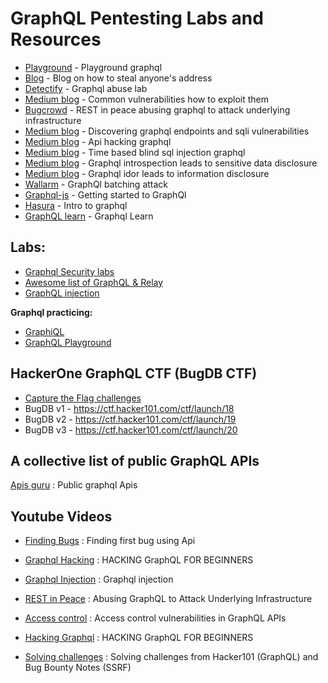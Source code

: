 # GraphQL Pentesting Labs and Resources

- [Playground](https://api.graphql.jobs) - Playground graphql
- [Blog](https://blog.usejournal.com/graphql-bug-to-steal-anyones-address-fc34f0374417) - Blog on how to steal anyone's address
- [Detectify](https://labs.detectify.com/2018/03/14/graphql-abuse/) - Graphql abuse lab
- [Medium blog](https://medium.com/@the.bilal.rizwan/graphql-common-vulnerabilities-how-to-exploit-them-464f9fdce696) - Common vulnerabilities how to exploit them
- [Bugcrowd](https://www.bugcrowd.com/resources/webinars/rest-in-peace-abusing-graphql-to-attack-underlying-infrastructure/) - REST in peace abusing graphql to attack underlying infrastructure
- [Medium blog](https://medium.com/@localh0t/discovering-graphql-endpoints-and-sqli-vulnerabilities-5d39f26cea2e) - Discovering graphql endpoints and sqli vulnerabilities
- [Medium blog](https://medium.com/@ghostlulzhacks/api-hacking-graphql-7b2866ba1cf2) - Api hacking graphql
- [Medium blog](https://medium.com/bugbountywriteup/time-based-blind-sql-injection-in-graphql-39a25a1dfb3c) - Time based blind sql injection graphql
- [Medium blog](https://medium.com/bugbountywriteup/graphql-introspection-leads-to-sensitive-data-disclosure-714f1d9d9d4a) - Graphql introspection leads to sensitive data disclosure
- [Medium blog](https://medium.com/bugbountywriteup/graphql-idor-leads-to-information-disclosure-175eb560170d) - Graphql idor leads to information disclosure
- [Wallarm](https://lab.wallarm.com/graphql-batching-attack/?fbclid=IwAR0Wt4EbuE_wtTPEKqWSSdkgpjI-4p6xMHQczPOtJrSlP5Q1BShKLnx4yx4) - GraphQl batching attack
- [Graphql-js](https://www.howtographql.com/graphql-js/1-getting-started/) - Getting started to GraphQl
- [Hasura](https://hasura.io/learn/graphql/intro-graphql/introduction/) - Intro to graphql
- [GraphQL learn](https://graphql.org/learn/) - Graphql Learn

## Labs:
* [Graphql Security labs](https://github.com/david3107/graphql-security-labs)
* [Awesome list of GraphQL & Relay](https://github.com/chentsulin/awesome-graphql)
* [GraphQL injection](https://github.com/swisskyrepo/PayloadsAllTheThings/tree/master/GraphQL%20Injection)

 **Graphql practicing:**
  * [GraphiQL](https://metaphysics-production.artsy.net/)
  * [GraphQL Playground](https://api.graphql.jobs/)

## HackerOne GraphQL CTF (BugDB CTF)
- [Capture the Flag challenges](https://www.hackerone.com/blog/graphql-week-hacker101-capture-flag-challenges)
- BugDB v1 - https://ctf.hacker101.com/ctf/launch/18
- BugDB v2 - https://ctf.hacker101.com/ctf/launch/19
- BugDB v3 - https://ctf.hacker101.com/ctf/launch/20
## A collective list of public GraphQL APIs
[Apis guru](https://github.com/APIs-guru/graphql-apis) : Public graphql Apis

## Youtube Videos
- [Finding Bugs](https://www.youtube.com/watch?v=yCUQBc2rY9Y&t=1401s) : Finding first bug using Api

- [Graphql Hacking](https://www.youtube.com/watch?v=OQCgmftU-Og&list=WL&index=6&t=64s) : HACKING GraphQL FOR BEGINNERS

- [Graphql Injection](https://youtu.be/JKdrzgeihqE) : Graphql injection

- [REST in Peace](https://youtu.be/NPDp7GHmMa0) : Abusing GraphQL to Attack Underlying Infrastructure

- [Access control](https://youtu.be/Wao-ChTRMaM) : Access control vulnerabilities in GraphQL APIs

- [Hacking Graphql](https://youtu.be/OQCgmftU-Og) : HACKING GraphQL FOR BEGINNERS

- [Solving challenges](https://youtu.be/xzX0jtc5uM4) : Solving challenges from Hacker101 (GraphQL) and Bug Bounty Notes (SSRF)
